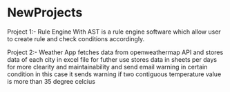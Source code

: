 # NewProjects
Project 1:- Rule Engine With AST is a rule engine software which allow user to create rule and check conditions accordingly.


Project 2:- Weather App fetches data from openweathermap API and stores data of each city in excel file for futher use stores data in sheets per days for more clearity and maintainability and send email warning in certain condition in this  case it sends warning if two contiguous temperature value is more than 35 degree celcius
